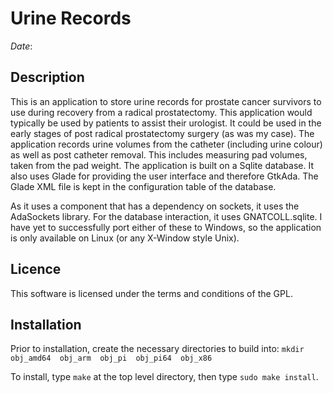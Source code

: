 # Urine Records
$Date:$

## Description
This is an application to store urine records for prostate cancer survivors to 
use during recovery from a radical prostatectomy.   This application would 
typically be used by patients to assist their urologist. It could be used in 
the early stages of post radical prostatectomy surgery (as was my case). The 
application records urine volumes from the catheter (including urine colour) as 
well as post catheter removal. This includes measuring pad volumes, taken from 
the pad weight. The application is built on a Sqlite database. It also uses 
Glade for providing the user interface and therefore GtkAda. The Glade XML file 
is kept in the configuration table of the database.

As it uses a component that has a dependency on sockets, it uses the AdaSockets 
library. For the database interaction, it uses GNATCOLL.sqlite. I have yet to 
successfully port either of these to Windows, so the application is only 
available on Linux (or any X-Window style Unix).

## Licence
This software is licensed under the terms and conditions of the GPL.

## Installation
Prior to installation, create the necessary directories to build into:
   `mkdir obj_amd64  obj_arm  obj_pi  obj_pi64  obj_x86`

To install, type `make` at the  top level directory, then type `sudo make install`.

